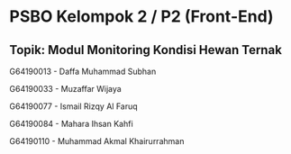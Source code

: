 # PSBO Kelompok 2 / P2 (Front-End)
## Topik:  Modul Monitoring Kondisi Hewan Ternak
G64190013 - Daffa Muhammad Subhan

G64190033 - Muzaffar Wijaya

G64190077 - Ismail Rizqy Al Faruq

G64190084 - Mahara Ihsan Kahfi

G64190110 - Muhammad Akmal Khairurrahman
